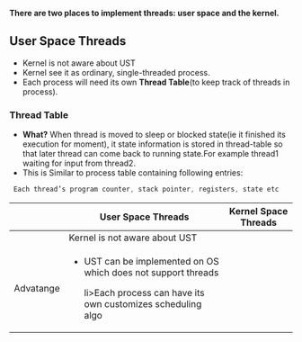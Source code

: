 **There are two places to implement threads: user space and the kernel.**

## User Space Threads
- Kernel is not aware about UST
- Kernel see it as ordinary, single-threaded process.
- Each process will need its own **Thread Table**(to keep track of threads in process). 
### Thread Table
  - **What?** When thread is moved to sleep or blocked state(ie it finished its execution for moment), it state information is stored in thread-table so that later thread can come back to running state.For example thread1 waiting for input from thread2.
  - This is Similar to process table containing following entries:
```c
 Each thread’s program counter, stack pointer, registers, state etc
```


||User Space Threads|Kernel Space Threads|
|---|---|---|
||Kernel is not aware about UST|
|Advatange|<ul><li>UST can be implemented on OS which does not support threads</li></ul><ul>li>Each process can have its own customizes scheduling algo</li></ul>|
